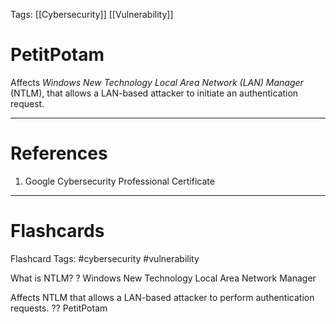 Tags: [[Cybersecurity]] [[Vulnerability]]
# PetitPotam

Affects *Windows New Technology Local Area Network (LAN) Manager* (NTLM), that allows a LAN-based attacker to initiate an authentication request.

---
# References

1. Google Cybersecurity Professional Certificate

---
# Flashcards

Flashcard Tags: #cybersecurity #vulnerability 

What is NTLM?
?
Windows New Technology Local Area Network Manager
<!--SR:!2024-05-06,9,268-->

Affects NTLM that allows a LAN-based attacker to perform authentication requests.
??
PetitPotam
<!--SR:!2024-05-01,2,228!2024-05-02,3,210-->